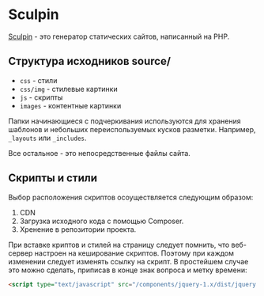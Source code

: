 # Sculpin

[Sculpin](https://sculpin.io/) - это генератор статических сайтов, написанный на PHP.

## Структура исходников source/

* `css` - стили
* `css/img` - стилевые картинки
* `js` - скрипты
* `imаges` - контентные картинки

Папки начинающиеся с подчеркивания используются для хранения шаблонов и небольших переиспользуемых кусков разметки.
Например, `_layouts` или `_includes`.

Все остальное - это непосредственные файлы сайта.

## Скрипты и стили

Выбор расположения скриптов осоуществляется следующим образом:
1. CDN
2. Загрузка исходного кода с помощью Composer.
3. Хренение в репозитории проекта.

При вставке криптов и стилей на страницу следует помнить, что веб-сервер настроен на кеширование
скриптов. Поэтому при каждом изменении следует изменять ссылку на скрипт. В простейшем случае
это можно сделать, приписав в конце знак вопроса и метку времени:
```html
<script type="text/javascript" src="/components/jquery-1.x/dist/jquery.min.js?1458632962"></script>
```
